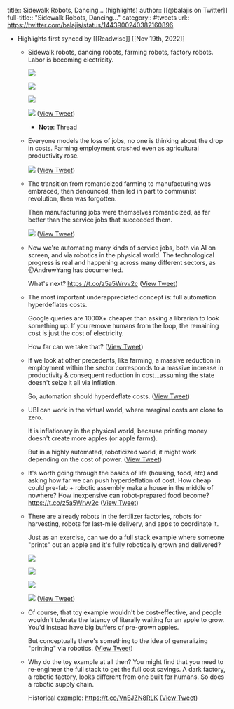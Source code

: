 title:: Sidewalk Robots, Dancing... (highlights)
author:: [[@balajis on Twitter]]
full-title:: "Sidewalk Robots, Dancing..."
category:: #tweets
url:: https://twitter.com/balajis/status/1443900240382160896

- Highlights first synced by [[Readwise]] [[Nov 19th, 2022]]
	- Sidewalk robots, dancing robots, farming robots, factory robots. Labor is becoming electricity. 
	  
	  ![](https://pbs.twimg.com/media/FAnDPfgUUAgjaAP.jpg) 
	  
	  ![](https://pbs.twimg.com/media/FAnDRQEUUAYttyg.jpg) 
	  
	  ![](https://pbs.twimg.com/media/FAnDWPIUUAok8bi.png) 
	  
	  ![](https://pbs.twimg.com/media/FAnDZQMVcAEdagU.jpg) ([View Tweet](https://twitter.com/balajis/status/1443900240382160896))
		- **Note**: Thread
	- Everyone models the loss of jobs, no one is thinking about the drop in costs. Farming employment crashed even as agricultural productivity rose. 
	  
	  ![](https://pbs.twimg.com/media/FAnECfZUUAMtg3V.png) ([View Tweet](https://twitter.com/balajis/status/1443900889182343168))
	- The transition from romanticized farming to manufacturing was embraced, then denounced, then led in part to communist revolution, then was forgotten. 
	  
	  Then manufacturing jobs were themselves romanticized, as far better than the service jobs that succeeded them. 
	  
	  ![](https://pbs.twimg.com/media/FAnEQw9VEAEKQgc.jpg) ([View Tweet](https://twitter.com/balajis/status/1443901863716278275))
	- Now we're automating many kinds of service jobs, both via AI on screen, and via robotics in the physical world. The technological progress is real and happening across many different sectors, as @AndrewYang has documented.
	  
	  What's next?
	  https://t.co/z5a5Wrvv2c ([View Tweet](https://twitter.com/balajis/status/1443902215882612738))
	- The most important underappreciated concept is: full automation hyperdeflates costs.
	  
	  Google queries are 1000X+ cheaper than asking a librarian to look something up. If you remove humans from the loop, the remaining cost is just the cost of electricity.
	  
	  How far can we take that? ([View Tweet](https://twitter.com/balajis/status/1443903087547084804))
	- If we look at other precedents, like farming, a massive reduction in employment within the sector corresponds to a massive increase in productivity & consequent reduction in cost...assuming the state doesn't seize it all via inflation.
	  
	  So, automation should hyperdeflate costs. ([View Tweet](https://twitter.com/balajis/status/1443903532168474628))
	- UBI can work in the virtual world, where marginal costs are close to zero.
	  
	  It is inflationary in the physical world, because printing money doesn't create more apples (or apple farms).
	  
	  But in a highly automated, roboticized world, it might work depending on the cost of power. ([View Tweet](https://twitter.com/balajis/status/1443904400024473600))
	- It's worth going through the basics of life (housing, food, etc) and asking how far we can push hyperdeflation of cost. How cheap could pre-fab + robotic assembly make a house in the middle of nowhere? How inexpensive can robot-prepared food become? https://t.co/z5a5Wrvv2c ([View Tweet](https://twitter.com/balajis/status/1443905102864007170))
	- There are already robots in the fertilizer factories, robots for harvesting, robots for last-mile delivery, and apps to coordinate it.
	  
	  Just as an exercise, can we do a full stack example where someone "prints" out an apple and it's fully robotically grown and delivered? 
	  
	  ![](https://pbs.twimg.com/media/FAnI58iVcAs7Zzf.jpg) 
	  
	  ![](https://pbs.twimg.com/media/FAnI-JsVEAI6_1a.jpg) 
	  
	  ![](https://pbs.twimg.com/media/FAnJJr5VUAcrlTK.png) 
	  
	  ![](https://pbs.twimg.com/media/FAnJbgdVEAIP28_.png) ([View Tweet](https://twitter.com/balajis/status/1443907176775389186))
	- Of course, that toy example wouldn't be cost-effective, and people wouldn't tolerate the latency of literally waiting for an apple to grow. You'd instead have big buffers of pre-grown apples.
	  
	  But conceptually there's something to the idea of generalizing "printing" via robotics. ([View Tweet](https://twitter.com/balajis/status/1443907976591405058))
	- Why do the toy example at all then? You might find that you need to re-engineer the full stack to get the full cost savings. A dark factory, a robotic factory, looks different from one built for humans. So does a robotic supply chain.
	  
	  Historical example:
	  https://t.co/VnEJZN8RLK ([View Tweet](https://twitter.com/balajis/status/1443908616482816002))